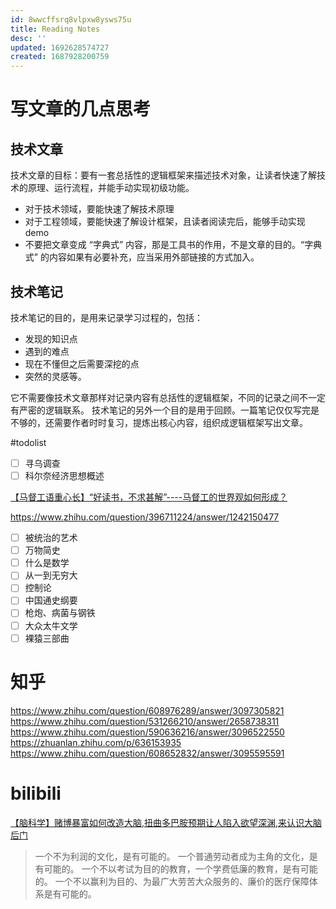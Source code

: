 ```yaml
---
id: 8wwcffsrq8vlpxw8ysws75u
title: Reading Notes
desc: ''
updated: 1692628574727
created: 1687928200759
---
```


# 写文章的几点思考

## 技术文章
技术文章的目标：要有一套总括性的逻辑框架来描述技术对象，让读者快速了解技术的原理、运行流程，并能手动实现初级功能。

- 对于技术领域，要能快速了解技术原理
- 对于工程领域，要能快速了解设计框架，且读者阅读完后，能够手动实现 demo 
- 不要把文章变成 “字典式” 内容，那是工具书的作用，不是文章的目的。“字典式” 的内容如果有必要补充，应当采用外部链接的方式加入。

## 技术笔记
技术笔记的目的，是用来记录学习过程的，包括：
- 发现的知识点
- 遇到的难点
- 现在不懂但之后需要深挖的点
- 突然的灵感等。

它不需要像技术文章那样对记录内容有总括性的逻辑框架，不同的记录之间不一定有严密的逻辑联系。
技术笔记的另外一个目的是用于回顾。一篇笔记仅仅写完是不够的，还需要作者时时复习，提炼出核心内容，组织成逻辑框架写出文章。

#todolist
- [ ] 寻乌调查
- [ ] 科尔奈经济思想概述

[【马督工语重心长】“好读书，不求甚解”----马督工的世界观如何形成？](https://www.bilibili.com/video/BV1iV411M7k8/?spm_id_from=444.41.list.card_archive.click&vd_source=fe2b354520b868ba69b2aedcab7cfe16)

https://www.zhihu.com/question/396711224/answer/1242150477

- [ ] 被统治的艺术
- [ ] 万物简史
- [ ] 什么是数学
- [ ] 从一到无穷大
- [ ] 控制论 
- [ ] 中国通史纲要
- [ ] 枪炮、病菌与钢铁
- [ ] 大众太牛文学
- [ ] 裸猿三部曲

# 知乎
https://www.zhihu.com/question/608976289/answer/3097305821
https://www.zhihu.com/question/531266210/answer/2658738311
https://www.zhihu.com/question/590636216/answer/3096522550
https://zhuanlan.zhihu.com/p/636153935
https://www.zhihu.com/question/608652832/answer/3095595591

# bilibili

[【脑科学】赌博暴富如何改造大脑,扭曲多巴胺预期让人陷入欲望深渊,来认识大脑后门](https://www.bilibili.com/video/BV1S14y1o7ZJ/?share_source=copy_web&vd_source=5f4fa7a0ef6da3b59674892344e9ef8f)

> 一个不为利润的文化，是有可能的。
> 一个普通劳动者成为主角的文化，是有可能的。
> 一个不以考试为目的的教育，一个学费低廉的教育，是有可能的。
> 一个不以赢利为目的、为最广大劳苦大众服务的、廉价的医疗保障体系是有可能的。
